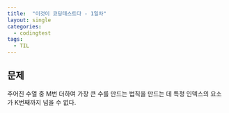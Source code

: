 ```yaml
---
title:  "이것이 코딩테스트다 - 1일차"
layout: single
categories:
  - codingtest
tags:
  - TIL
---
```

## 문제
주어진 수열 중 M번 더하여 가장 큰 수를 만드는 법칙을 만드는 데 특정 인덱스의 요소가 K번째까지 넘을 수 없다.

